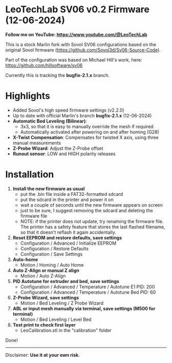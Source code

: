 # LeoTechLab SV06 v0.2 Firmware (12-06-2024)

**Follow me on YouTube: https://www.youtube.com/@LeoTechLab**

This is a stock Marlin fork with Sovol SV06 configurations based on the original Sovol firmware (https://github.com/Sovol3d/Sv06-Source-Code).

Part of the configuration was based on Michael Hill's work, here: https://github.com/hillsoftware/sv06

Currently this is tracking the **bugfix-2.1.x** branch.

# Highlights
- Added Sovol's high speed firmware settings (v2.2.0)
- Up to date with official Marlin's branch **bugfix-2.1.x** (12-06-2024)
- **Automatic Bed Leveling (Bilinear)**:
    - 3x3, so that it is easy to manually override the mesh if required
    - Automatically activated after powering on and after homing (G28)
- **X-Twist Compensation**: Compensates for twisted X axis, using three manual measurements
- **Z-Probe Wizard**: Adjust the Z-Probe offset
- **Runout sensor**: LOW and HIGH polarity releases

# Installation
1. **Install the new firmware as usual**
    - put the .bin file inside a FAT32-formatted sdcard
    - put the sdcard in the printer and power it on
    - wait a couple of seconds until the new firmware appears on screen
    - just to be sure, I suggest removing the sdcard and deleting the firmware file
    - NOTE: if the printer does not update, try renaming the firmware file. The printer has a safety feature that stores the last flashed filename, so that it doesn't reflash it again accidentally.
2. **Reset EEPROM and restore defaults, save settings**
    - Configuration / Advanced / Initialize EEPROM
    - Configuration / Restore Defaults
    - Configuration / Save Settings
3. **Auto-home**
    - Motion / Homing / Auto Home
4. **Auto Z-Align or manual Z align**
    - Motion / Auto Z-Align
5. **PID Autotune for extruder and bed, save settings**
    - Configuration / Advanced / Temperature / Autotune E1 PID: 200
    - Configuration / Advanced / Temperature / Autotune Bed PID: 60
6. **Z-Probe Wizard, save settings**
    - Motion / Bed Leveling / Z Probe Wizard
7. **ABL or input mesh manually via terminal, save settings (M500 for terminal)**
    - Motion / Bed Leveling / Level Bed
8. **Test print to check first layer**
    - LeoCalibration.stl in the "calibration" folder

Done!

---

Disclaimer: **Use it at your own risk.**
